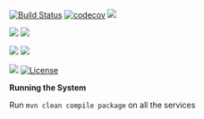 [![Build Status](https://travis-ci.org/stackroute/boeing-wave3-syscop.svg?branch=master)](https://travis-ci.org/stackroute/boeing-wave3-syscop)
[![codecov](https://codecov.io/gh/stackroute/boeing-wave3-syscop/branch/master/graph/badge.svg)](https://codecov.io/gh/stackroute/boeing-wave3-syscop)
![](https://img.shields.io/codecov/c/github/stackroute/boeing-wave3-syscop.svg?style=flat)

![](https://img.shields.io/snyk/vulnerabilities/github/stackroute/boeing-wave3-syscop.svg?style=popout)
![](https://img.shields.io/github/issues/stackroute/boeing-wave3-syscop.svg?style=popout)

![](https://img.shields.io/github/contributors/stackroute/boeing-wave3-syscop.svg?style=popout)
![](https://img.shields.io/github/last-commit/stackroute/boeing-wave3-syscop.svg?style=popout)

![](https://img.shields.io/github/repo-size/stackroute/boeing-wave3-syscop.svg?style=popout)
[![License](https://img.shields.io/badge/License-Apache%202.0-blue.svg)](https://opensource.org/licenses/Apache-2.0)

****Running the System****

Run ```mvn clean compile package``` on all the services
